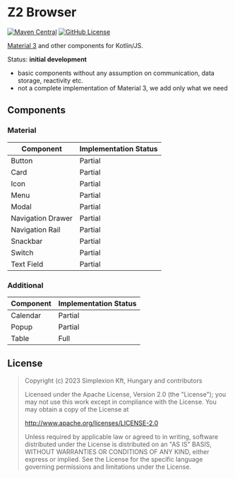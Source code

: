 # Z2 Browser

[![Maven Central](https://img.shields.io/maven-central/v/hu.simplexion.z2/z2-browser-runtime)](https://mvnrepository.com/artifact/hu.simplexion.z2/z2-browser-runtime)
[![GitHub License](https://img.shields.io/badge/license-Apache%20License%202.0-blue.svg?style=flat)](http://www.apache.org/licenses/LICENSE-2.0)

[Material 3](https://m3.material.io) and other components for Kotlin/JS.

Status: **initial development**

* basic components without any assumption on communication, data storage, reactivity etc.
* not a complete implementation of Material 3, we add only what we need

## Components

### Material

| Component         | Implementation Status |
|-------------------|-----------------------|
| Button            | Partial               |
| Card              | Partial               |
| Icon              | Partial               |
| Menu              | Partial               |
| Modal             | Partial               |
| Navigation Drawer | Partial               |
| Navigation Rail   | Partial               |
| Snackbar          | Partial               |
| Switch            | Partial               |
| Text Field        | Partial               |


### Additional

| Component | Implementation Status |
|-----------|-----------------------|
| Calendar  | Partial               |
| Popup     | Partial               |
| Table     | Full                  |

## License

> Copyright (c) 2023 Simplexion Kft, Hungary and contributors
>
> Licensed under the Apache License, Version 2.0 (the "License");
> you may not use this work except in compliance with the License.
> You may obtain a copy of the License at
>
>    http://www.apache.org/licenses/LICENSE-2.0
>
> Unless required by applicable law or agreed to in writing, software
> distributed under the License is distributed on an "AS IS" BASIS,
> WITHOUT WARRANTIES OR CONDITIONS OF ANY KIND, either express or implied.
> See the License for the specific language governing permissions and
> limitations under the License.
